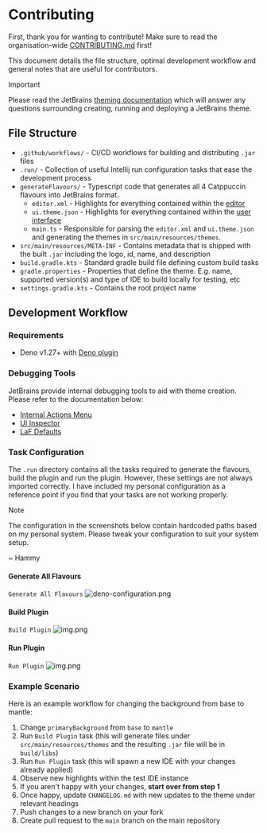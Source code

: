 # Contributing

First, thank you for wanting to contribute! Make sure to read the
organisation-wide [CONTRIBUTING.md](https://github.com/catppuccin/.github/blob/main/CONTRIBUTING.md) first!

This document details the file structure, optimal development workflow and general notes that are useful
for contributors.

> [!IMPORTANT]  
> Please read the JetBrains [theming documentation](https://plugins.jetbrains.com/docs/intellij/developing-themes.html)
> which will answer any questions surrounding creating, running and deploying a JetBrains theme.

## File Structure

- `.github/workflows/` - CI/CD workflows for building and distributing `.jar` files
- `.run/` - Collection of useful Intellij run configuration tasks that ease the development process
- `generateFlavours/` - Typescript code that generates all 4 Catppuccin flavours into JetBrains format.
  - `editor.xml` - Highlights for everything contained within the [editor]()
  - `ui.theme.json` - Highlights for everything contained within the [user interface]()
  - `main.ts` - Responsible for parsing the `editor.xml` and `ui.theme.json` and generating the themes
    in `src/main/resources/themes`.
- `src/main/resources/META-INF` - Contains metadata that is shipped with the built `.jar` including the logo, id, name,
  and description
- `build.gradle.kts` - Standard gradle build file defining custom build tasks
- `gradle.properties` - Properties that define the theme. E.g. name, supported version(s) and type of IDE to build
  locally for testing, etc
- `settings.gradle.kts` - Contains the root project name

## Development Workflow

### Requirements

- Deno v1.27+ with [Deno plugin](https://plugins.jetbrains.com/plugin/14382-deno)

### Debugging Tools

JetBrains provide internal debugging tools to aid with theme creation. Please refer to the documentation below:

- [Internal Actions Menu](https://plugins.jetbrains.com/docs/intellij/internal-actions-intro.html)
- [UI Inspector](https://plugins.jetbrains.com/docs/intellij/internal-ui-inspector.html)
- [LaF Defaults](https://plugins.jetbrains.com/docs/intellij/internal-ui-laf-defaults.html)

### Task Configuration

The `.run` directory contains all the tasks required to generate the flavours, build the plugin and run the plugin.
However, these settings are not always imported correctly. I have included my personal configuration as a reference
point if you find that your tasks are not working properly.

> [!NOTE]  
> The configuration in the screenshots below contain hardcoded paths based on my personal system. Please tweak your
> configuration to suit your system setup.
>
> ~ Hammy

#### Generate All Flavours

`Generate All Flavours`
![deno-configuration.png](assets/docs/deno-configuration.png)

#### Build Plugin

`Build Plugin`
![img.png](assets/docs/build-configuration.png)

#### Run Plugin

`Run Plugin`
![img.png](assets/docs/run-configuration.png)

### Example Scenario

Here is an example workflow for changing the background from base to mantle:

1. Change `primaryBackground` from `base` to `mantle`
2. Run `Build Plugin` task (this will generate files under `src/main/resources/themes` and the
   resulting `.jar` file will be in `build/libs`)
3. Run `Run Plugin` task (this will spawn a new IDE with your changes already applied)
4. Observe new highlights within the test IDE instance
5. If you aren't happy with your changes, **start over from step 1**
6. Once happy, update `CHANGELOG.md` with new updates to the theme under relevant headings
7. Push changes to a new branch on your fork
8. Create pull request to the `main` branch on the main repository
